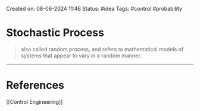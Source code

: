 Created on: 08-06-2024 11:46
Status: #idea
Tags: #control #probability
# Stochastic Process
> also called random process, and refers to mathematical models of systems that appear to vary in a random manner. 







-----------------
# References
[[Control Engineering]]